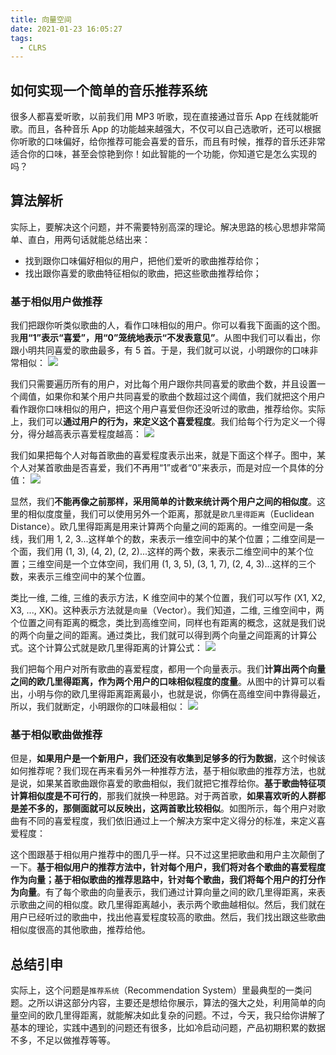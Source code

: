 ```yaml
---
title: 向量空间
date: 2021-01-23 16:05:27
tags:
  - CLRS
---
```

## 如何实现一个简单的音乐推荐系统
很多人都喜爱听歌，以前我们用 MP3 听歌，现在直接通过音乐 App 在线就能听歌。而且，各种音乐 App 的功能越来越强大，不仅可以自己选歌听，还可以根据你听歌的口味偏好，给你推荐可能会喜爱的音乐，而且有时候，推荐的音乐还非常适合你的口味，甚至会惊艳到你！如此智能的一个功能，你知道它是怎么实现的吗？

## 算法解析
实际上，要解决这个问题，并不需要特别高深的理论。解决思路的核心思想非常简单、直白，用两句话就能总结出来：
- 找到跟你口味偏好相似的用户，把他们爱听的歌曲推荐给你；
- 找出跟你喜爱的歌曲特征相似的歌曲，把这些歌曲推荐给你；

<!--more-->
### 基于相似用户做推荐
我们把跟你听类似歌曲的人，看作口味相似的用户。你可以看我下面画的这个图。我**用“1”表示“喜爱”，用“0”笼统地表示“不发表意见”**。从图中我们可以看出，你跟小明共同喜爱的歌曲最多，有 5 首。于是，我们就可以说，小明跟你的口味非常相似：
![](https://raw.githubusercontent.com/umarellyh/mPOST/master/CLRS/geek/262.png)

我们只需要遍历所有的用户，对比每个用户跟你共同喜爱的歌曲个数，并且设置一个阈值，如果你和某个用户共同喜爱的歌曲个数超过这个阈值，我们就把这个用户看作跟你口味相似的用户，把这个用户喜爱但你还没听过的歌曲，推荐给你。实际上，我们可以**通过用户的行为，来定义这个喜爱程度**。我们给每个行为定义一个得分，得分越高表示喜爱程度越高：
![](https://raw.githubusercontent.com/umarellyh/mPOST/master/CLRS/geek/263.png)

我们如果把每个人对每首歌曲的喜爱程度表示出来，就是下面这个样子。图中，某个人对某首歌曲是否喜爱，我们不再用“1”或者“0”来表示，而是对应一个具体的分值：
![](https://raw.githubusercontent.com/umarellyh/mPOST/master/CLRS/geek/264.png)

显然，我们**不能再像之前那样，采用简单的计数来统计两个用户之间的相似度**。这里的相似度度量，我们可以使用另外一个距离，那就是`欧几里得距离`（Euclidean Distance）。欧几里得距离是用来计算两个向量之间的距离的。一维空间是一条线，我们用 1, 2, 3...这样单个的数，来表示一维空间中的某个位置；二维空间是一个面，我们用 (1, 3), (4, 2), (2, 2)...这样的两个数，来表示二维空间中的某个位置；三维空间是一个立体空间，我们用 (1, 3, 5), (3, 1, 7), (2, 4, 3)...这样的三个数，来表示三维空间中的某个位置。

类比一维, 二维, 三维的表示方法，K 维空间中的某个位置，我们可以写作 (X1​, X2​, X3​, ..., XK​)。这种表示方法就是`向量`（Vector）。我们知道，二维, 三维空间中，两个位置之间有距离的概念，类比到高维空间，同样也有距离的概念，这就是我们说的两个向量之间的距离。通过类比，我们就可以得到两个向量之间距离的计算公式。这个计算公式就是欧几里得距离的计算公式：
![](https://raw.githubusercontent.com/umarellyh/mPOST/master/CLRS/geek/265.png)

我们把每个用户对所有歌曲的喜爱程度，都用一个向量表示。我们**计算出两个向量之间的欧几里得距离，作为两个用户的口味相似程度的度量**。从图中的计算可以看出，小明与你的欧几里得距离距离最小，也就是说，你俩在高维空间中靠得最近，所以，我们就断定，小明跟你的口味最相似：
![](https://raw.githubusercontent.com/umarellyh/mPOST/master/CLRS/geek/266.png)

### 基于相似歌曲做推荐
但是，**如果用户是一个新用户，我们还没有收集到足够多的行为数据**，这个时候该如何推荐呢？我们现在再来看另外一种推荐方法，基于相似歌曲的推荐方法，也就是说，如果某首歌曲跟你喜爱的歌曲相似，我们就把它推荐给你。**基于歌曲特征项计算相似度是不可行的**，那我们就换一种思路。对于两首歌，**如果喜欢听的人群都是差不多的，那侧面就可以反映出，这两首歌比较相似**。如图所示，每个用户对歌曲有不同的喜爱程度，我们依旧通过上一个解决方案中定义得分的标准，来定义喜爱程度：
[](https://raw.githubusercontent.com/umarellyh/mPOST/master/CLRS/geek/267.png)

这个图跟基于相似用户推荐中的图几乎一样。只不过这里把歌曲和用户主次颠倒了一下。**基于相似用户的推荐方法中，针对每个用户，我们将对各个歌曲的喜爱程度作为向量；基于相似歌曲的推荐思路中，针对每个歌曲，我们将每个用户的打分作为向量**。有了每个歌曲的向量表示，我们通过计算向量之间的欧几里得距离，来表示歌曲之间的相似度。欧几里得距离越小，表示两个歌曲越相似。然后，我们就在用户已经听过的歌曲中，找出他喜爱程度较高的歌曲。然后，我们找出跟这些歌曲相似度很高的其他歌曲，推荐给他。

## 总结引申
实际上，这个问题是`推荐系统`（Recommendation System）里最典型的一类问题。之所以讲这部分内容，主要还是想给你展示，算法的强大之处，利用简单的向量空间的欧几里得距离，就能解决如此复杂的问题。不过，今天，我只给你讲解了基本的理论，实践中遇到的问题还有很多，比如冷启动问题，产品初期积累的数据不多，不足以做推荐等等。
